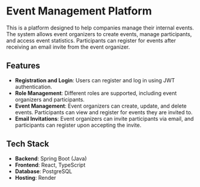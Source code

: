 # Event Management Platform

This is a platform designed to help companies manage their internal events. The system allows event organizers to create events, manage participants, and access event statistics. Participants can register for events after receiving an email invite from the event organizer.

## Features
- **Registration and Login**: Users can register and log in using JWT authentication.
- **Role Management**: Different roles are supported, including event organizers and participants.
- **Event Management**: Event organizers can create, update, and delete events. Participants can view and register for events they are invited to.
- **Email Invitations**: Event organizers can invite participants via email, and participants can register upon accepting the invite.

## Tech Stack
- **Backend**: Spring Boot (Java)
- **Frontend**: React, TypeScript
- **Database**: PostgreSQL
- **Hosting**: Render
